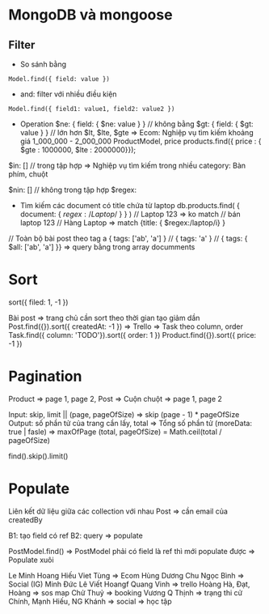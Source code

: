 # MongoDB và mongoose

## Filter
- So sánh bằng
```
Model.find({ field: value })
```
- and: filter với nhiều điều kiện
```
Model.find({ field1: value1, field2: value2 })
```
- Operation
$ne: { field: { $ne: value } } // không bằng
$gt: { field: { $gt: value } } // lớn hơn
$lt, $lte, $gte
=> Ecom: Nghiệp vụ tìm kiếm khoảng giá 1_000_000 - 2_000_000
ProductModel, price
products.find({ price : { $gte :  1000000, $lte : 2000000}});

$in: [] // trong tập hợp
=> Nghiệp vụ tìm kiếm trong nhiều category: Bàn phím, chuột

$nin: [] // không trong tập hợp
$regex:
- Tìm kiếm các document có title chứa từ laptop
db.products.find( { document: { $regex: /Laptop$/ } } )
// Laptop 123 => ko match
// bán laptop 123
// Hàng Laptop => match
{title: { $regex:/laptop/i} }

// Toàn bộ bài post theo tag a
{
  tags: ['ab', 'a']
}
// { tags: 'a' }
// { tags: { $all: ['ab', 'a'] }} => query bằng trong array documments

# Sort
sort({ filed: 1, -1 })

Bài post => trang chủ cần sort theo thời gian tạo giảm dần
Post.find({}).sort({ createdAt: -1 })
=> Trello => Task theo column, order
Task.find({ column: 'TODO'}).sort({ order: 1 })
Product.find({}).sort({ price: -1 })

# Pagination
Product => page 1, page 2,
Post => Cuộn chuột => page 1, page 2

Input: skip, limit || (page, pageOfSize) => skip (page - 1) * pageOfSize
Output: số phần tử của trang cần lấy, total => Tổng số phần tử (moreData: true | fasle)
=> maxOfPage (total, pageOfSize) = Math.ceil(total / pageOfSize)

find().skip().limit()

# Populate
Liên kết dữ liệu giữa các collection với nhau
Post => cần email của createdBy

B1: tạo field có ref
B2: query => populate

PostModel.find() => PostModel phải có field là ref thì mới populate được
=> Populate xuôi

Le Minh Hoang Hiếu Viet Tùng => Ecom 
Hùng Dương Chu Ngọc Bình => Social (IG)
Minh Đức Lê Viết Hoangf  Quang Vinh => trello
Hoàng Hà, Đạt, Hoàng => sos map
Chử Thuỷ => booking
Vương Q Thịnh => trạng thi cử
Chính, Mạnh Hiếu, NG Khánh => social => học tập






